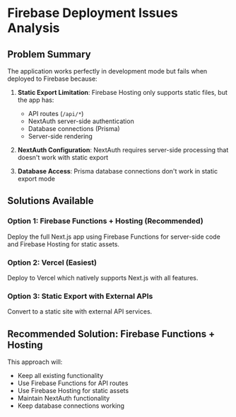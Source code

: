 # Firebase Deployment Issues Analysis

## Problem Summary
The application works perfectly in development mode but fails when deployed to Firebase because:

1. **Static Export Limitation**: Firebase Hosting only supports static files, but the app has:
   - API routes (`/api/*`)
   - NextAuth server-side authentication
   - Database connections (Prisma)
   - Server-side rendering

2. **NextAuth Configuration**: NextAuth requires server-side processing that doesn't work with static export

3. **Database Access**: Prisma database connections don't work in static export mode

## Solutions Available

### Option 1: Firebase Functions + Hosting (Recommended)
Deploy the full Next.js app using Firebase Functions for server-side code and Firebase Hosting for static assets.

### Option 2: Vercel (Easiest)
Deploy to Vercel which natively supports Next.js with all features.

### Option 3: Static Export with External APIs
Convert to a static site with external API services.

## Recommended Solution: Firebase Functions + Hosting

This approach will:
- Keep all existing functionality
- Use Firebase Functions for API routes
- Use Firebase Hosting for static assets
- Maintain NextAuth functionality
- Keep database connections working

